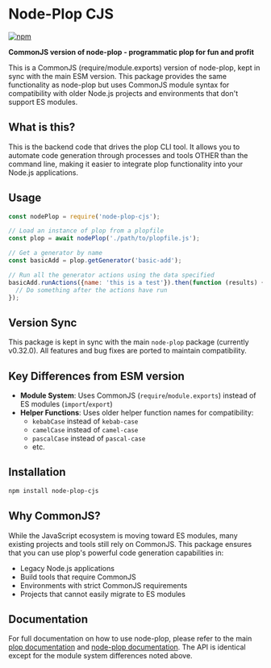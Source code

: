 Node-Plop CJS
=============

[![npm](https://img.shields.io/npm/v/node-plop-cjs.svg)](https://www.npmjs.com/package/node-plop-cjs)

**CommonJS version of node-plop - programmatic plop for fun and profit**

This is a CommonJS (require/module.exports) version of node-plop, kept in sync with the main ESM version. This package provides the same functionality as node-plop but uses CommonJS module syntax for compatibility with older Node.js projects and environments that don't support ES modules.

## What is this?

This is the backend code that drives the plop CLI tool. It allows you to automate code generation through processes and tools OTHER than the command line, making it easier to integrate plop functionality into your Node.js applications.

## Usage

```javascript
const nodePlop = require('node-plop-cjs');

// Load an instance of plop from a plopfile
const plop = await nodePlop('./path/to/plopfile.js');

// Get a generator by name
const basicAdd = plop.getGenerator('basic-add');

// Run all the generator actions using the data specified
basicAdd.runActions({name: 'this is a test'}).then(function (results) {
  // Do something after the actions have run
});
```

## Version Sync

This package is kept in sync with the main `node-plop` package (currently v0.32.0). All features and bug fixes are ported to maintain compatibility.

## Key Differences from ESM version

- **Module System**: Uses CommonJS (`require`/`module.exports`) instead of ES modules (`import`/`export`)
- **Helper Functions**: Uses older helper function names for compatibility:
  - `kebabCase` instead of `kebab-case`
  - `camelCase` instead of `camel-case`
  - `pascalCase` instead of `pascal-case`
  - etc.

## Installation

```bash
npm install node-plop-cjs
```

## Why CommonJS?

While the JavaScript ecosystem is moving toward ES modules, many existing projects and tools still rely on CommonJS. This package ensures that you can use plop's powerful code generation capabilities in:

- Legacy Node.js applications
- Build tools that require CommonJS
- Environments with strict CommonJS requirements
- Projects that cannot easily migrate to ES modules

## Documentation

For full documentation on how to use node-plop, please refer to the main [plop documentation](https://github.com/plopjs/plop) and [node-plop documentation](https://github.com/plopjs/plop/tree/main/packages/node-plop). The API is identical except for the module system differences noted above.
